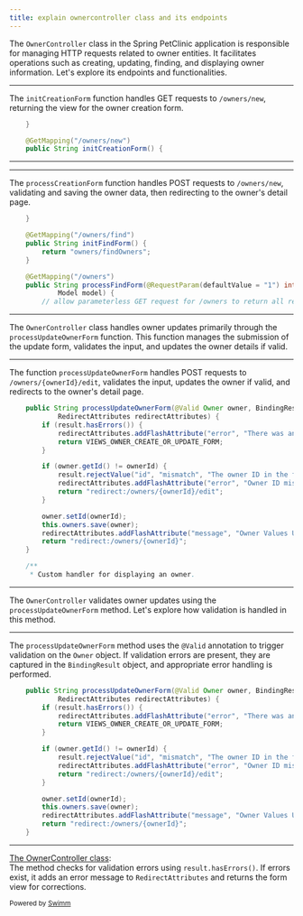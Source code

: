 ```yaml
---
title: explain ownercontroller class and its endpoints
---
```

The <SwmToken path="src/main/java/org/springframework/samples/petclinic/owner/OwnerController.java" pos="47:2:2" line-data="class OwnerController {" repo-id="Z2l0aHViJTNBJTNBc3ByaW5nLXBldGNsaW5pYyUzQSUzQXVtYWxpbmdhc3dhbWk=" repo-name="spring-petclinic">`OwnerController`</SwmToken> class in the Spring PetClinic application is responsible for managing HTTP requests related to owner entities. It facilitates operations such as creating, updating, finding, and displaying owner information. Let's explore its endpoints and functionalities.

<SwmSnippet path="/src/main/java/org/springframework/samples/petclinic/owner/OwnerController.java" line="68" repo-id="Z2l0aHViJTNBJTNBc3ByaW5nLXBldGNsaW5pYyUzQSUzQXVtYWxpbmdhc3dhbWk=">

---

The <SwmToken path="src/main/java/org/springframework/samples/petclinic/owner/OwnerController.java" pos="71:5:5" line-data="	public String initCreationForm() {" repo-id="Z2l0aHViJTNBJTNBc3ByaW5nLXBldGNsaW5pYyUzQSUzQXVtYWxpbmdhc3dhbWk=" repo-name="spring-petclinic">`initCreationForm`</SwmToken> function handles GET requests to <SwmToken path="src/main/java/org/springframework/samples/petclinic/owner/OwnerController.java" pos="70:5:8" line-data="	@GetMapping(&quot;/owners/new&quot;)" repo-id="Z2l0aHViJTNBJTNBc3ByaW5nLXBldGNsaW5pYyUzQSUzQXVtYWxpbmdhc3dhbWk=" repo-name="spring-petclinic">`/owners/new`</SwmToken>, returning the view for the owner creation form.

```java
	}

	@GetMapping("/owners/new")
	public String initCreationForm() {
```

---

</SwmSnippet>

<SwmSnippet path="/src/main/java/org/springframework/samples/petclinic/owner/OwnerController.java" line="85" repo-id="Z2l0aHViJTNBJTNBc3ByaW5nLXBldGNsaW5pYyUzQSUzQXVtYWxpbmdhc3dhbWk=">

---

The <SwmToken path="src/main/java/org/springframework/samples/petclinic/owner/OwnerController.java" pos="76:5:5" line-data="	public String processCreationForm(@Valid Owner owner, BindingResult result, RedirectAttributes redirectAttributes) {" repo-id="Z2l0aHViJTNBJTNBc3ByaW5nLXBldGNsaW5pYyUzQSUzQXVtYWxpbmdhc3dhbWk=" repo-name="spring-petclinic">`processCreationForm`</SwmToken> function handles POST requests to <SwmToken path="src/main/java/org/springframework/samples/petclinic/owner/OwnerController.java" pos="70:5:8" line-data="	@GetMapping(&quot;/owners/new&quot;)" repo-id="Z2l0aHViJTNBJTNBc3ByaW5nLXBldGNsaW5pYyUzQSUzQXVtYWxpbmdhc3dhbWk=" repo-name="spring-petclinic">`/owners/new`</SwmToken>, validating and saving the owner data, then redirecting to the owner's detail page.

```java
	}

	@GetMapping("/owners/find")
	public String initFindForm() {
		return "owners/findOwners";
	}

	@GetMapping("/owners")
	public String processFindForm(@RequestParam(defaultValue = "1") int page, Owner owner, BindingResult result,
			Model model) {
		// allow parameterless GET request for /owners to return all records
```

---

</SwmSnippet>

The <SwmToken path="src/main/java/org/springframework/samples/petclinic/owner/OwnerController.java" pos="47:2:2" line-data="class OwnerController {" repo-id="Z2l0aHViJTNBJTNBc3ByaW5nLXBldGNsaW5pYyUzQSUzQXVtYWxpbmdhc3dhbWk=" repo-name="spring-petclinic">`OwnerController`</SwmToken> class handles owner updates primarily through the <SwmToken path="src/main/java/org/springframework/samples/petclinic/owner/OwnerController.java" pos="139:5:5" line-data="	public String processUpdateOwnerForm(@Valid Owner owner, BindingResult result, @PathVariable(&quot;ownerId&quot;) int ownerId," repo-id="Z2l0aHViJTNBJTNBc3ByaW5nLXBldGNsaW5pYyUzQSUzQXVtYWxpbmdhc3dhbWk=" repo-name="spring-petclinic">`processUpdateOwnerForm`</SwmToken> function. This function manages the submission of the update form, validates the input, and updates the owner details if valid.

<SwmSnippet path="/src/main/java/org/springframework/samples/petclinic/owner/OwnerController.java" line="139" repo-id="Z2l0aHViJTNBJTNBc3ByaW5nLXBldGNsaW5pYyUzQSUzQXVtYWxpbmdhc3dhbWk=">

---

The function <SwmToken path="src/main/java/org/springframework/samples/petclinic/owner/OwnerController.java" pos="139:5:5" line-data="	public String processUpdateOwnerForm(@Valid Owner owner, BindingResult result, @PathVariable(&quot;ownerId&quot;) int ownerId," repo-id="Z2l0aHViJTNBJTNBc3ByaW5nLXBldGNsaW5pYyUzQSUzQXVtYWxpbmdhc3dhbWk=" repo-name="spring-petclinic">`processUpdateOwnerForm`</SwmToken> handles POST requests to <SwmToken path="src/main/java/org/springframework/samples/petclinic/owner/OwnerController.java" pos="133:5:12" line-data="	@GetMapping(&quot;/owners/{ownerId}/edit&quot;)" repo-id="Z2l0aHViJTNBJTNBc3ByaW5nLXBldGNsaW5pYyUzQSUzQXVtYWxpbmdhc3dhbWk=" repo-name="spring-petclinic">`/owners/{ownerId}/edit`</SwmToken>, validates the input, updates the owner if valid, and redirects to the owner's detail page.

```java
	public String processUpdateOwnerForm(@Valid Owner owner, BindingResult result, @PathVariable("ownerId") int ownerId,
			RedirectAttributes redirectAttributes) {
		if (result.hasErrors()) {
			redirectAttributes.addFlashAttribute("error", "There was an error in updating the owner.");
			return VIEWS_OWNER_CREATE_OR_UPDATE_FORM;
		}

		if (owner.getId() != ownerId) {
			result.rejectValue("id", "mismatch", "The owner ID in the form does not match the URL.");
			redirectAttributes.addFlashAttribute("error", "Owner ID mismatch. Please try again.");
			return "redirect:/owners/{ownerId}/edit";
		}

		owner.setId(ownerId);
		this.owners.save(owner);
		redirectAttributes.addFlashAttribute("message", "Owner Values Updated");
		return "redirect:/owners/{ownerId}";
	}

	/**
	 * Custom handler for displaying an owner.
```

---

</SwmSnippet>

The <SwmToken path="src/main/java/org/springframework/samples/petclinic/owner/OwnerController.java" pos="47:2:2" line-data="class OwnerController {" repo-id="Z2l0aHViJTNBJTNBc3ByaW5nLXBldGNsaW5pYyUzQSUzQXVtYWxpbmdhc3dhbWk=" repo-name="spring-petclinic">`OwnerController`</SwmToken> validates owner updates using the <SwmToken path="src/main/java/org/springframework/samples/petclinic/owner/OwnerController.java" pos="139:5:5" line-data="	public String processUpdateOwnerForm(@Valid Owner owner, BindingResult result, @PathVariable(&quot;ownerId&quot;) int ownerId," repo-id="Z2l0aHViJTNBJTNBc3ByaW5nLXBldGNsaW5pYyUzQSUzQXVtYWxpbmdhc3dhbWk=" repo-name="spring-petclinic">`processUpdateOwnerForm`</SwmToken> method. Let's explore how validation is handled in this method.

<SwmSnippet path="/src/main/java/org/springframework/samples/petclinic/owner/OwnerController.java" line="139" repo-id="Z2l0aHViJTNBJTNBc3ByaW5nLXBldGNsaW5pYyUzQSUzQXVtYWxpbmdhc3dhbWk=">

---

The <SwmToken path="src/main/java/org/springframework/samples/petclinic/owner/OwnerController.java" pos="139:5:5" line-data="	public String processUpdateOwnerForm(@Valid Owner owner, BindingResult result, @PathVariable(&quot;ownerId&quot;) int ownerId," repo-id="Z2l0aHViJTNBJTNBc3ByaW5nLXBldGNsaW5pYyUzQSUzQXVtYWxpbmdhc3dhbWk=" repo-name="spring-petclinic">`processUpdateOwnerForm`</SwmToken> method uses the <SwmToken path="src/main/java/org/springframework/samples/petclinic/owner/OwnerController.java" pos="139:7:8" line-data="	public String processUpdateOwnerForm(@Valid Owner owner, BindingResult result, @PathVariable(&quot;ownerId&quot;) int ownerId," repo-id="Z2l0aHViJTNBJTNBc3ByaW5nLXBldGNsaW5pYyUzQSUzQXVtYWxpbmdhc3dhbWk=" repo-name="spring-petclinic">`@Valid`</SwmToken> annotation to trigger validation on the <SwmToken path="src/main/java/org/springframework/samples/petclinic/owner/OwnerController.java" pos="139:10:10" line-data="	public String processUpdateOwnerForm(@Valid Owner owner, BindingResult result, @PathVariable(&quot;ownerId&quot;) int ownerId," repo-id="Z2l0aHViJTNBJTNBc3ByaW5nLXBldGNsaW5pYyUzQSUzQXVtYWxpbmdhc3dhbWk=" repo-name="spring-petclinic">`Owner`</SwmToken> object. If validation errors are present, they are captured in the <SwmToken path="src/main/java/org/springframework/samples/petclinic/owner/OwnerController.java" pos="139:15:15" line-data="	public String processUpdateOwnerForm(@Valid Owner owner, BindingResult result, @PathVariable(&quot;ownerId&quot;) int ownerId," repo-id="Z2l0aHViJTNBJTNBc3ByaW5nLXBldGNsaW5pYyUzQSUzQXVtYWxpbmdhc3dhbWk=" repo-name="spring-petclinic">`BindingResult`</SwmToken> object, and appropriate error handling is performed.

```java
	public String processUpdateOwnerForm(@Valid Owner owner, BindingResult result, @PathVariable("ownerId") int ownerId,
			RedirectAttributes redirectAttributes) {
		if (result.hasErrors()) {
			redirectAttributes.addFlashAttribute("error", "There was an error in updating the owner.");
			return VIEWS_OWNER_CREATE_OR_UPDATE_FORM;
		}

		if (owner.getId() != ownerId) {
			result.rejectValue("id", "mismatch", "The owner ID in the form does not match the URL.");
			redirectAttributes.addFlashAttribute("error", "Owner ID mismatch. Please try again.");
			return "redirect:/owners/{ownerId}/edit";
		}

		owner.setId(ownerId);
		this.owners.save(owner);
		redirectAttributes.addFlashAttribute("message", "Owner Values Updated");
		return "redirect:/owners/{ownerId}";
	}
```

---

</SwmSnippet>

<SwmLink doc-title="The OwnerController class" repo-id="Z2l0aHViJTNBJTNBc3ByaW5nLXBldGNsaW5pYyUzQSUzQXVtYWxpbmdhc3dhbWk=" repo-name="spring-petclinic" path="/.swm/the-ownercontroller-class.wkywc.sw.md">[The OwnerController class](https://app.swimm.io/repos/Z2l0aHViJTNBJTNBc3ByaW5nLXBldGNsaW5pYyUzQSUzQXVtYWxpbmdhc3dhbWk%3D/docs/wkywc)</SwmLink>:\
The method checks for validation errors using <SwmToken path="src/main/java/org/springframework/samples/petclinic/owner/OwnerController.java" pos="141:4:8" line-data="		if (result.hasErrors()) {" repo-id="Z2l0aHViJTNBJTNBc3ByaW5nLXBldGNsaW5pYyUzQSUzQXVtYWxpbmdhc3dhbWk=" repo-name="spring-petclinic">`result.hasErrors()`</SwmToken>. If errors exist, it adds an error message to <SwmToken path="src/main/java/org/springframework/samples/petclinic/owner/OwnerController.java" pos="140:1:1" line-data="			RedirectAttributes redirectAttributes) {" repo-id="Z2l0aHViJTNBJTNBc3ByaW5nLXBldGNsaW5pYyUzQSUzQXVtYWxpbmdhc3dhbWk=" repo-name="spring-petclinic">`RedirectAttributes`</SwmToken> and returns the form view for corrections.

<SwmMeta version="3.0.0"><sup>Powered by [Swimm](https://app.swimm.io/)</sup></SwmMeta>
